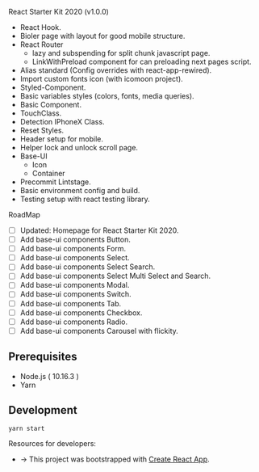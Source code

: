 React Starter Kit 2020 (v1.0.0)

- React Hook.
- Bioler page with layout for good mobile structure.
- React Router
  - lazy and subspending for split chunk javascript page.
  - LinkWithPreload component for can preloading next pages script.
- Alias standard (Config overrides with react-app-rewired).
- Import custom fonts icon (with icomoon project).
- Styled-Component.
- Basic variables styles (colors, fonts, media queries).
- Basic Component.
- TouchClass.
- Detection IPhoneX Class.
- Reset Styles.
- Header setup for mobile.
- Helper lock and unlock scroll page.
- Base-UI
  - Icon
  - Container
- Precommit Lintstage.
- Basic environment config and build.
- Testing setup with react testing library.

RoadMap

- [ ] Updated: Homepage for React Starter Kit 2020.
- [ ] Add base-ui components Button.
- [ ] Add base-ui components Form.
- [ ] Add base-ui components Select.
- [ ] Add base-ui components Select Search.
- [ ] Add base-ui components Select Multi Select and Search.
- [ ] Add base-ui components Modal.
- [ ] Add base-ui components Switch.
- [ ] Add base-ui components Tab.
- [ ] Add base-ui components Checkbox.
- [ ] Add base-ui components Radio.
- [ ] Add base-ui components Carousel with flickity.

## Prerequisites

- Node.js ( 10.16.3 )
- Yarn

## Development

```
yarn start
```

Resources for developers:

- &rarr; This project was bootstrapped with [Create React App](https://github.com/facebook/create-react-app).
